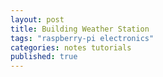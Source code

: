 ```yaml
---
layout: post
title: Building Weather Station
tags: "raspberry-pi electronics"
categories: notes tutorials
published: true
---
```



<div class="toc"></div>
